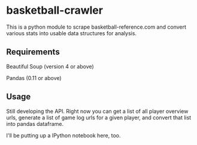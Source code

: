 basketball-crawler
==================

This is a python module to scrape basketball-reference.com and convert various stats into usable data structures for analysis.


Requirements
------------

Beautiful Soup (version 4 or above)

Pandas (0.11 or above)

Usage
-----

Still developing the API.  Right now you can get a list of all player overview urls, generate a list of game log urls for a given player, and convert that list into pandas dataframe.

I'll be putting up a IPython notebook here, too.

